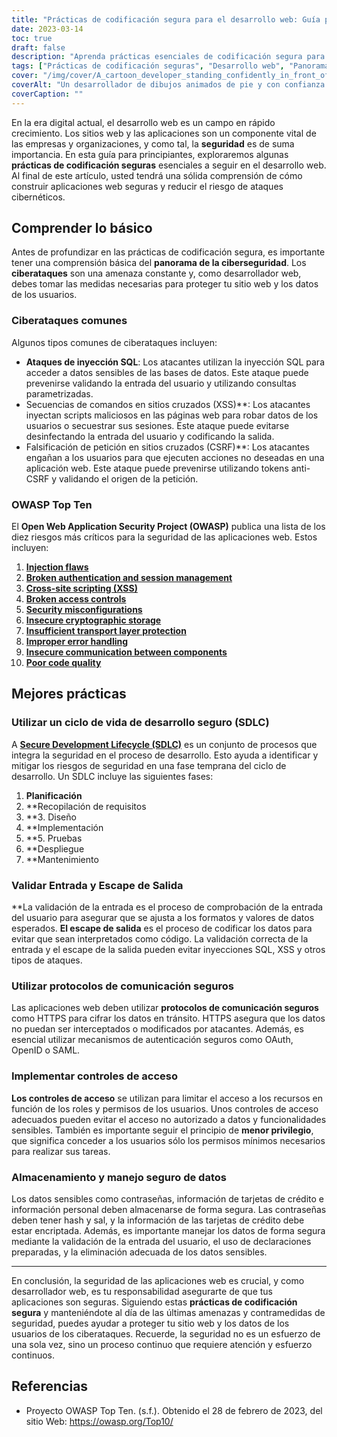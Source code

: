 ```yaml
---
title: "Prácticas de codificación segura para el desarrollo web: Guía para principiantes"
date: 2023-03-14
toc: true
draft: false
description: "Aprenda prácticas esenciales de codificación segura para el desarrollo web, con el fin de crear aplicaciones web seguras y reducir el riesgo de ciberataques."
tags: ["Prácticas de codificación seguras", "Desarrollo web", "Panorama de la ciberseguridad", "Top Ten de OWASP", "Ataques de inyección SQL", "XSS", "CSRF", "Ciclo de vida del desarrollo seguro", "Validación de entradas", "Salida Escapar", "Protocolos de comunicación seguros", "Controles de acceso", "Almacenamiento y tratamiento de datos", "Menor privilegio", "Cifrado de contraseñas", "Cifrado de datos", "Declaraciones preparadas", "Datos sensibles", "Ciberataques", "Seguridad web", "Seguridad de las aplicaciones web", "Desarrollo web seguro", "Buenas prácticas de ciberseguridad", "Desarrollo de aplicaciones web", "Consejos para una codificación segura", "Vulnerabilidades de las aplicaciones web", "Riesgos de seguridad OWASP", "Medidas de seguridad del sitio web", "Protección de aplicaciones web", "Diseño web seguro", "Directrices de desarrollo web", "Prácticas de codificación seguras para el desarrollo web", "Reducir los ciberataques en las aplicaciones web", "Ciclo de desarrollo seguro para desarrolladores web", "Técnicas de validación de entradas para la seguridad web", "Métodos de escape de salida para la prevención de XSS", "Protocolos de comunicación segura para aplicaciones web", "Aplicación de controles de acceso en el desarrollo web", "Almacenamiento y tratamiento seguro de datos en aplicaciones web", "Cifrado y hashing de contraseñas en el desarrollo web", "Sentencias preparadas para evitar inyecciones SQL", "Gestión de datos sensibles en aplicaciones web", "Prácticas recomendadas para la seguridad de las aplicaciones web", "Prevención de los diez principales riesgos OWASP en el desarrollo web", "Medidas de seguridad web para una codificación segura", "Reducir los riesgos de ciberseguridad en el desarrollo web", "Consejos de codificación segura para desarrolladores web", "Prevención de vulnerabilidades en aplicaciones web", "Directrices de seguridad web para desarrolladores", "Garantizar la protección de las aplicaciones web"]
cover: "/img/cover/A_cartoon_developer_standing_confidently_in_front_of_a_shield.png"
coverAlt: "Un desarrollador de dibujos animados de pie y con confianza delante de un escudo con el símbolo de un candado mientras sostiene un ordenador portátil."
coverCaption: ""
---
```


En la era digital actual, el desarrollo web es un campo en rápido crecimiento. Los sitios web y las aplicaciones son un componente vital de las empresas y organizaciones, y como tal, la **seguridad** es de suma importancia. En esta guía para principiantes, exploraremos algunas **prácticas de codificación seguras** esenciales a seguir en el desarrollo web. Al final de este artículo, usted tendrá una sólida comprensión de cómo construir aplicaciones web seguras y reducir el riesgo de ataques cibernéticos.

## Comprender lo básico

Antes de profundizar en las prácticas de codificación segura, es importante tener una comprensión básica del **panorama de la ciberseguridad**. Los **ciberataques** son una amenaza constante y, como desarrollador web, debes tomar las medidas necesarias para proteger tu sitio web y los datos de los usuarios.

### Ciberataques comunes

Algunos tipos comunes de ciberataques incluyen:

- **Ataques de inyección SQL**: Los atacantes utilizan la inyección SQL para acceder a datos sensibles de las bases de datos. Este ataque puede prevenirse validando la entrada del usuario y utilizando consultas parametrizadas.
- Secuencias de comandos en sitios cruzados (XSS)**: Los atacantes inyectan scripts maliciosos en las páginas web para robar datos de los usuarios o secuestrar sus sesiones. Este ataque puede evitarse desinfectando la entrada del usuario y codificando la salida.
- Falsificación de petición en sitios cruzados (CSRF)**: Los atacantes engañan a los usuarios para que ejecuten acciones no deseadas en una aplicación web. Este ataque puede prevenirse utilizando tokens anti-CSRF y validando el origen de la petición.

### OWASP Top Ten

El **Open Web Application Security Project (OWASP)** publica una lista de los diez riesgos más críticos para la seguridad de las aplicaciones web. Estos incluyen:

1. [**Injection flaws**](https://owasp.org/www-community/Injection_Flaws)
2. [**Broken authentication and session management**](https://owasp.org/www-project-top-ten/2017/A2_2017-Broken_Authentication.html)
3. [**Cross-site scripting (XSS)**](https://owasp.org/www-project-top-ten/2017/A7_2017-Cross-Site_Scripting_(XSS).html)
4. [**Broken access controls**](https://owasp.org/www-project-top-ten/2017/A5_2017-Broken_Access_Control.html)
5. [**Security misconfigurations**](https://owasp.org/www-project-top-ten/2017/A6_2017-Security_Misconfiguration.html)
6. [**Insecure cryptographic storage**](https://owasp.deteact.com/cheat/cheatsheets/Cryptographic_Storage_Cheat_Sheet.html)
7. [**Insufficient transport layer protection**](https://owasp.org/www-project-mobile-top-10/2014-risks/m3-insufficient-transport-layer-protection)
8. [**Improper error handling**](https://owasp.org/www-community/Improper_Error_Handling)
9. [**Insecure communication between components**](https://owasp.org/www-project-mobile-top-10/2016-risks/m3-insecure-communication)
10. [**Poor code quality**](https://owasp.org/www-project-mobile-top-10/2016-risks/m7-client-code-quality)

## Mejores prácticas

### Utilizar un ciclo de vida de desarrollo seguro (SDLC)

A [**Secure Development Lifecycle (SDLC)**](https://en.wikipedia.org/wiki/Systems_development_life_cycle) es un conjunto de procesos que integra la seguridad en el proceso de desarrollo. Esto ayuda a identificar y mitigar los riesgos de seguridad en una fase temprana del ciclo de desarrollo. Un SDLC incluye las siguientes fases:

1. **Planificación**
2. **Recopilación de requisitos
3. **3. Diseño
4. **Implementación
5. **5. Pruebas
6. **Despliegue
7. **Mantenimiento

### Validar Entrada y Escape de Salida

**La validación de la entrada es el proceso de comprobación de la entrada del usuario para asegurar que se ajusta a los formatos y valores de datos esperados. **El escape de salida** es el proceso de codificar los datos para evitar que sean interpretados como código. La validación correcta de la entrada y el escape de la salida pueden evitar inyecciones SQL, XSS y otros tipos de ataques.

### Utilizar protocolos de comunicación seguros

Las aplicaciones web deben utilizar **protocolos de comunicación seguros** como HTTPS para cifrar los datos en tránsito. HTTPS asegura que los datos no puedan ser interceptados o modificados por atacantes. Además, es esencial utilizar mecanismos de autenticación seguros como OAuth, OpenID o SAML.

### Implementar controles de acceso

**Los controles de acceso** se utilizan para limitar el acceso a los recursos en función de los roles y permisos de los usuarios. Unos controles de acceso adecuados pueden evitar el acceso no autorizado a datos y funcionalidades sensibles. También es importante seguir el principio de **menor privilegio**, que significa conceder a los usuarios sólo los permisos mínimos necesarios para realizar sus tareas.

### Almacenamiento y manejo seguro de datos

Los datos sensibles como contraseñas, información de tarjetas de crédito e información personal deben almacenarse de forma segura. Las contraseñas deben tener hash y sal, y la información de las tarjetas de crédito debe estar encriptada. Además, es importante manejar los datos de forma segura mediante la validación de la entrada del usuario, el uso de declaraciones preparadas, y la eliminación adecuada de los datos sensibles.

______

En conclusión, la seguridad de las aplicaciones web es crucial, y como desarrollador web, es tu responsabilidad asegurarte de que tus aplicaciones son seguras. Siguiendo estas **prácticas de codificación segura** y manteniéndote al día de las últimas amenazas y contramedidas de seguridad, puedes ayudar a proteger tu sitio web y los datos de los usuarios de los ciberataques. Recuerde, la seguridad no es un esfuerzo de una sola vez, sino un proceso continuo que requiere atención y esfuerzo continuos.

## Referencias

- Proyecto OWASP Top Ten. (s.f.). Obtenido el 28 de febrero de 2023, del sitio Web: https://owasp.org/Top10/